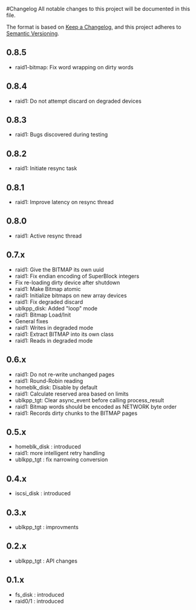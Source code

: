 #Changelog
All notable changes to this project will be documented in this file.

The format is based on [Keep a Changelog](https://keepachangelog.com/en/1.0.0/),
and this project adheres to [Semantic Versioning](https://semver.org/spec/v2.0.0.html).

## 0.8.5
- raid1-bitmap: Fix word wrapping on dirty words

## 0.8.4
- raid1: Do not attempt discard on degraded devices

## 0.8.3
- raid1: Bugs discovered during testing

## 0.8.2
- raid1: Initiate resync task

## 0.8.1
- raid1: Improve latency on resync thread

## 0.8.0
- raid1: Active resync thread

## 0.7.x
- raid1: Give the BITMAP its own uuid
- raid1: Fix endian encoding of SuperBlock integers
- Fix re-loading dirty device after shutdown
- raid1: Make Bitmap atomic
- raid1: Initialize bitmaps on new array devices
- raid1: Fix degraded discard
- ublkpp_disk: Added "loop" mode
- raid1: Bitmap Load/Init
- General fixes
- raid1: Writes in degraded mode
- raid1: Extract BITMAP into its own class
- raid1: Reads in degraded mode

## 0.6.x
- raid1: Do not re-write unchanged pages
- raid1: Round-Robin reading
- homeblk_disk: Disable by default
- raid1: Calculate reserved area based on limits
- ublkpp_tgt: Clear async_event before calling process_result
- raid1: Bitmap words should be encoded as NETWORK byte order
- raid1: Records dirty chunks to the BITMAP pages

## 0.5.x
- homeblk_disk : introduced
- raid1: more intelligent retry handling
- ublkpp_tgt : fix narrowing conversion

## 0.4.x
- iscsi_disk : introduced

## 0.3.x
- ublkpp_tgt : improvments

## 0.2.x
- ublkpp_tgt : API changes

## 0.1.x
- fs_disk : introduced
- raid0/1 : introduced
